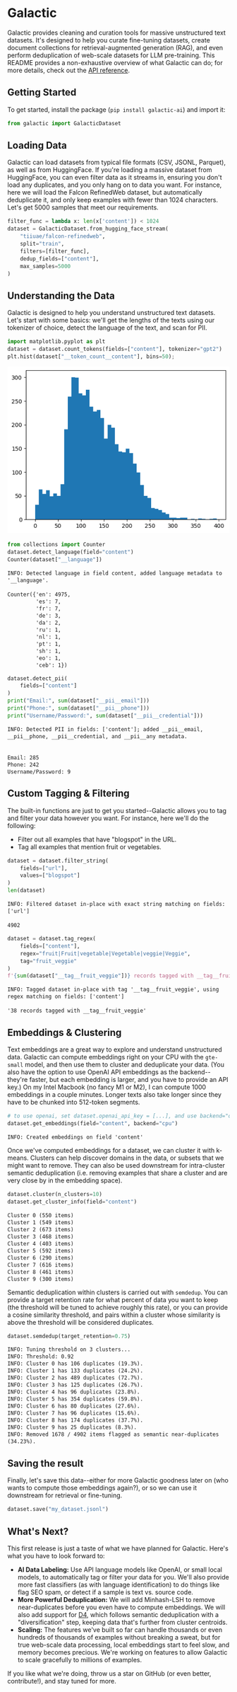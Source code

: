 # Galactic
Galactic provides cleaning and curation tools for massive unstructured text datasets. It's designed to help you curate fine-tuning datasets, create document collections for retrieval-augmented generation (RAG), and even perform deduplication of web-scale datasets for LLM pre-training. This README provides a non-exhaustive overview of what Galactic can do; for more details, check out the [API reference](https://github.com/taylorai/galactic/blob/main/API_REFERENCE.md).

## Getting Started
To get started, install the package (`pip install galactic-ai`) and import it:

```python
from galactic import GalacticDataset
```

## Loading Data

Galactic can load datasets from typical file formats (CSV, JSONL, Parquet), as well as from HuggingFace. If you're loading a massive dataset from HuggingFace, you can even filter data as it streams in, ensuring you don't load any duplicates, and you only hang on to data you want. For instance, here we will load the Falcon RefinedWeb dataset, but automatically deduplicate it, and only keep examples with fewer than 1024 characters. Let's get 5000 samples that meet our requirements.

```python
filter_func = lambda x: len(x['content']) < 1024
dataset = GalacticDataset.from_hugging_face_stream(
    "tiiuae/falcon-refinedweb",
    split="train",
    filters=[filter_func],
    dedup_fields=["content"],
    max_samples=5000
)
```


## Understanding the Data
Galactic is designed to help you understand unstructured text datasets. Let's start with some basics: we'll get the lengths of the texts using our tokenizer of choice, detect the language of the text, and scan for PII.


```python
import matplotlib.pyplot as plt
dataset = dataset.count_tokens(fields=["content"], tokenizer="gpt2")
plt.hist(dataset["__token_count__content"], bins=50);
```
    
![png](image.png)
    

```python
from collections import Counter
dataset.detect_language(field="content")
Counter(dataset["__language"])
```
    INFO: Detected language in field content, added language metadata to '__language'.

    Counter({'en': 4975,
             'es': 7,
             'fr': 7,
             'de': 3,
             'da': 2,
             'ru': 1,
             'nl': 1,
             'pt': 1,
             'sh': 1,
             'eo': 1,
             'ceb': 1})

```python
dataset.detect_pii(
    fields=["content"]
)
print("Email:", sum(dataset["__pii__email"]))
print("Phone:", sum(dataset["__pii__phone"]))
print("Username/Password:", sum(dataset["__pii__credential"]))
```

    INFO: Detected PII in fields: ['content']; added __pii__email, __pii__phone, __pii__credential, and __pii__any metadata.


    Email: 285
    Phone: 242
    Username/Password: 9


## Custom Tagging & Filtering
The built-in functions are just to get you started--Galactic allows you to tag and filter your data however you want. For instance, here we'll do the following:
* Filter out all examples that have "blogspot" in the URL.
* Tag all examples that mention fruit or vegetables.


```python
dataset = dataset.filter_string(
    fields=["url"],
    values=["blogspot"]
)
len(dataset)
```

    INFO: Filtered dataset in-place with exact string matching on fields: ['url']

    4902

```python
dataset = dataset.tag_regex(
    fields=["content"],
    regex="fruit|Fruit|vegetable|Vegetable|veggie|Veggie",
    tag="fruit_veggie"
)
f'{sum(dataset["__tag__fruit_veggie"])} records tagged with __tag__fruit_veggie'

```

    INFO: Tagged dataset in-place with tag '__tag__fruit_veggie', using regex matching on fields: ['content']

    '38 records tagged with __tag__fruit_veggie'



## Embeddings & Clustering

Text embeddings are a great way to explore and understand unstructured data. Galactic can compute embeddings right on your CPU with the `gte-small` model, and then use them to cluster and deduplicate your data. (You also have the option to use OpenAI API embeddings as the backend--they're faster, but each embedding is larger, and you have to provide an API key.) On my Intel Macbook (no fancy M1 or M2), I can compute 1000 embeddings in a couple minutes. Longer texts also take longer since they have to be chunked into 512-token segments.


```python
# to use openai, set dataset.openai_api_key = [...], and use backend="openai"
dataset.get_embeddings(field="content", backend="cpu")
```

    INFO: Created embeddings on field 'content'

Once we've computed embeddings for a dataset, we can cluster it with k-means. Clusters can help discover domains in the data, or subsets that we might want to remove. They can also be used downstream for intra-cluster semantic deduplication (i.e. removing examples that share a cluster and are very close by in the embedding space).


```python
dataset.cluster(n_clusters=10)
dataset.get_cluster_info(field="content")
```


    Cluster 0 (550 items)
    Cluster 1 (549 items)
    Cluster 2 (673 items)
    Cluster 3 (468 items)
    Cluster 4 (403 items)
    Cluster 5 (592 items)
    Cluster 6 (290 items)
    Cluster 7 (616 items)
    Cluster 8 (461 items)
    Cluster 9 (300 items)

Semantic deduplication within clusters is carried out with `semdedup`. You can provide a target retention rate for what percent of data you want to keep (the threshold will be tuned to achieve roughly this rate), or you can provide a cosine similarity threshold, and pairs within a cluster whose similarity is above the threshold will be considered duplicates.


```python
dataset.semdedup(target_retention=0.75)
```

    INFO: Tuning threshold on 3 clusters...
    INFO: Threshold: 0.92
    INFO: Cluster 0 has 106 duplicates (19.3%).
    INFO: Cluster 1 has 133 duplicates (24.2%).
    INFO: Cluster 2 has 489 duplicates (72.7%).
    INFO: Cluster 3 has 125 duplicates (26.7%).
    INFO: Cluster 4 has 96 duplicates (23.8%).
    INFO: Cluster 5 has 354 duplicates (59.8%).
    INFO: Cluster 6 has 80 duplicates (27.6%).
    INFO: Cluster 7 has 96 duplicates (15.6%).
    INFO: Cluster 8 has 174 duplicates (37.7%).
    INFO: Cluster 9 has 25 duplicates (8.3%).
    INFO: Removed 1678 / 4902 items flagged as semantic near-duplicates (34.23%).

## Saving the result

Finally, let's save this data--either for more Galactic goodness later on (who wants to compute those embeddings again?), or so we can use it downstream for retrieval or fine-tuning.

```python
dataset.save("my_dataset.jsonl")
```

## What's Next?
This first release is just a taste of what we have planned for Galactic. Here's what you have to look forward to:
* __AI Data Labeling:__ Use API language models like OpenAI, or small local models, to automatically tag or filter your data for you. We'll also provide more fast classifiers (as with language identification) to do things like flag SEO spam, or detect if a sample is text vs. source code.
* __More Powerful Deduplication:__ We will add Minhash-LSH to remove near-duplicates before you even have to compute embeddings. We will also add support for [D4](https://arxiv.org/abs/2308.12284), which follows semantic deduplication with a "diversification" step, keeping data that's further from cluster centroids.
* __Scaling:__ The features we've built so far can handle thousands or even hundreds of thousands of examples without breaking a sweat, but for true web-scale data processing, local embeddings start to feel slow, and memory becomes precious. We're working on features to allow Galactic to scale gracefully to millions of examples.

If you like what we're doing, throw us a star on GitHub (or even better, contribute!), and stay tuned for more.